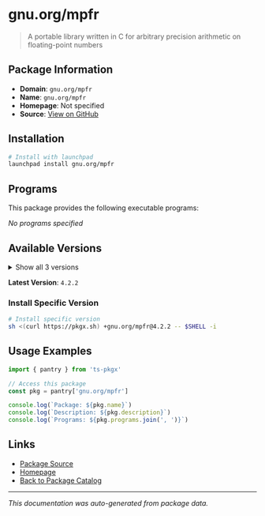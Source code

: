 # gnu.org/mpfr

> A portable library written in C for arbitrary precision arithmetic on floating-point numbers

## Package Information

- **Domain**: `gnu.org/mpfr`
- **Name**: `gnu.org/mpfr`
- **Homepage**: Not specified
- **Source**: [View on GitHub](https://github.com/pkgxdev/pantry/tree/main/projects/gnu.org/mpfr/package.yml)

## Installation

```bash
# Install with launchpad
launchpad install gnu.org/mpfr
```

## Programs

This package provides the following executable programs:

*No programs specified*

## Available Versions

<details>
<summary>Show all 3 versions</summary>

- `4.2.2`, `4.2.1`, `4.1.1`

</details>

**Latest Version**: `4.2.2`

### Install Specific Version

```bash
# Install specific version
sh <(curl https://pkgx.sh) +gnu.org/mpfr@4.2.2 -- $SHELL -i
```

## Usage Examples

```typescript
import { pantry } from 'ts-pkgx'

// Access this package
const pkg = pantry['gnu.org/mpfr']

console.log(`Package: ${pkg.name}`)
console.log(`Description: ${pkg.description}`)
console.log(`Programs: ${pkg.programs.join(', ')}`)
```

## Links

- [Package Source](https://github.com/pkgxdev/pantry/tree/main/projects/gnu.org/mpfr/package.yml)
- [Homepage](#)
- [Back to Package Catalog](../../../package-catalog.md)

---

*This documentation was auto-generated from package data.*
